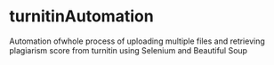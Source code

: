 # turnitinAutomation
Automation ofwhole process of uploading multiple files and retrieving plagiarism score from turnitin using Selenium and Beautiful Soup
